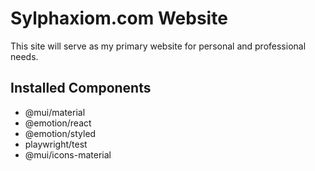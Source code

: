 # Sylphaxiom.com Website

This site will serve as my primary website for personal and professional needs.

## Installed Components

- @mui/material
- @emotion/react
- @emotion/styled
- playwright/test
- @mui/icons-material
